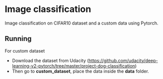 # Image classification
Image classification on CIFAR10 dataset and a custom data using Pytorch.


## Running
For custom dataset
- Download the dataset from Udacity (https://github.com/udacity/deep-learning-v2-pytorch/tree/master/project-dog-classification)
- Then go to **custom_dataset**, place the data inside the **data** folder.
